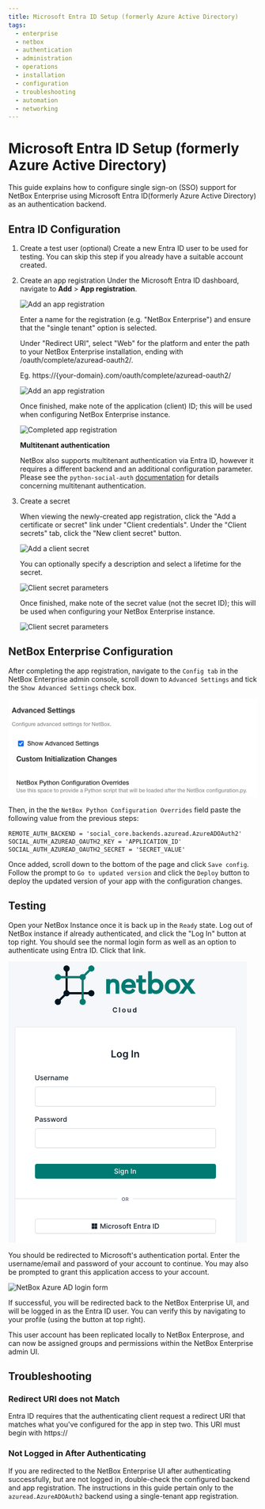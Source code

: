 ```yaml
---
title: Microsoft Entra ID Setup (formerly Azure Active Directory)
tags:
  - enterprise
  - netbox
  - authentication
  - administration
  - operations
  - installation
  - configuration
  - troubleshooting
  - automation
  - networking
---
```


# Microsoft Entra ID Setup (formerly Azure Active Directory)

This guide explains how to configure single sign-on (SSO) support for NetBox Enterprise using Microsoft Entra ID(formerly Azure Active Directory) as an authentication backend.

## Entra ID Configuration
1. Create a test user (optional)
Create a new Entra ID user to be used for testing. You can skip this step if you already have a suitable account created.

2. Create an app registration
Under the Microsoft Entra ID dashboard, navigate to **Add** > **App registration**.

    ![Add an app registration](../images/Azure%20SSO/azure_ad_add_app_registration.png)

    Enter a name for the registration (e.g. "NetBox Enterprise") and ensure that the "single tenant" option is selected.

    Under "Redirect URI", select "Web" for the platform and enter the path to your NetBox Enterprise installation, ending with /oauth/complete/azuread-oauth2/. 

    Eg. https://{your-domain}.com/oauth/complete/azuread-oauth2/

    ![Add an app registration](../images/Azure%20SSO/azure_ad_app_registration.png)

    Once finished, make note of the application (client) ID; this will be used when configuring NetBox Enterprise instance.

    ![Completed app registration](../images/Azure%20SSO/azure_ad_app_registration_created.png)


    **Multitenant authentication**

    NetBox also supports multitenant authentication via Entra ID, however it requires a different backend and an additional configuration parameter. Please see the `python-social-auth` [documentation](https://python-social-auth.readthedocs.io/en/latest/backends/azuread.html#tenant-support) for details concerning multitenant authentication.

3. Create a secret

    When viewing the newly-created app registration, click the "Add a certificate or secret" link under "Client credentials". Under the "Client secrets" tab, click the "New client secret" button.

    ![Add a client secret](../images/Azure%20SSO/azure_ad_add_client_secret.png)

    You can optionally specify a description and select a lifetime for the secret.

    ![Client secret parameters](../images/Azure%20SSO/azure_ad_client_secret.png)

    Once finished, make note of the secret value (not the secret ID); this will be used when configuring your NetBox Enterprise instance.

    ![Client secret parameters](../images/Azure%20SSO/azure_ad_client_secret_created.png)

## NetBox Enterprise Configuration

After completing the app registration, navigate to the `Config tab` in the NetBox Enterprise admin console, scroll down to `Advanced Settings` and tick the `Show Advanced Settings` check box. 

![advanced settings](../images/netbox-enterprise/advanced_settings.png)

Then, in the  the `NetBox Python Configuration Overrides` field paste the following value from the previous steps:

```shell
REMOTE_AUTH_BACKEND = 'social_core.backends.azuread.AzureADOAuth2' 
SOCIAL_AUTH_AZUREAD_OAUTH2_KEY = 'APPLICATION_ID' 
SOCIAL_AUTH_AZUREAD_OAUTH2_SECRET = 'SECRET_VALUE'
```

Once added, scroll down to the bottom of the page and click `Save config`. Follow the prompt to `Go to updated version` and click the `Deploy` button to deploy the updated version of your app with the configuration changes. 

## Testing
Open your NetBox Instance once it is back up in the `Ready` state. Log out of NetBox instance if already authenticated, and click the "Log In" button at top right. You should see the normal login form as well as an option to authenticate using Entra ID. Click that link.

![NetBox Azure AD login form](../images/Azure%20SSO/netbox_azure_ad_login.png)

You should be redirected to Microsoft's authentication portal. Enter the username/email and password of your account to continue. You may also be prompted to grant this application access to your account.

![NetBox Azure AD login form](../images/Azure%20SSO/azure_ad_login_portal.png)

If successful, you will be redirected back to the NetBox Enterprise UI, and will be logged in as the Entra ID user. You can verify this by navigating to your profile (using the button at top right).

This user account has been replicated locally to NetBox Enterprose, and can now be assigned groups and permissions within the NetBox Enterprise admin UI.

## Troubleshooting
### Redirect URI does not Match
Entra ID requires that the authenticating client request a redirect URI that matches what you've configured for the app in step two. This URI must begin with https:// 

### Not Logged in After Authenticating
If you are redirected to the NetBox Enterprise UI after authenticating successfully, but are not logged in, double-check the configured backend and app registration. The instructions in this guide pertain only to the `azuread.AzureADOAuth2` backend using a single-tenant app registration.
